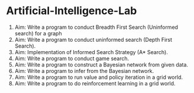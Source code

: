 # Artificial-Intelligence-Lab
1. Aim: Write a program to conduct Breadth First Search (Uninformed search) for a graph
2. Aim: Write a program to conduct uninformed search (Depth First Search).
3. Aim: Implementation of Informed Search Strategy (A* Search).
4. Aim: Write a program to conduct game search.
5. Aim: Write a program to construct a Bayesian network from given data.
6. Aim: Write a program to infer from the Bayesian network.
7. Aim: Write a program to run value and policy iteration in a grid world.
8. Aim: Write a program to do reinforcement learning in a grid world.
